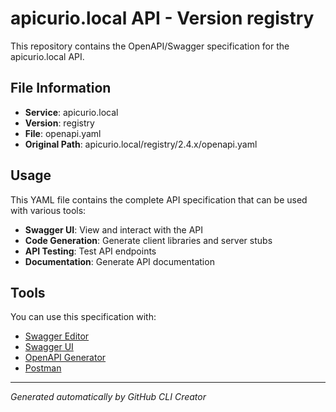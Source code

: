 # apicurio.local API - Version registry

This repository contains the OpenAPI/Swagger specification for the apicurio.local API.

## File Information

- **Service**: apicurio.local
- **Version**: registry
- **File**: openapi.yaml
- **Original Path**: apicurio.local/registry/2.4.x/openapi.yaml

## Usage

This YAML file contains the complete API specification that can be used with various tools:

- **Swagger UI**: View and interact with the API
- **Code Generation**: Generate client libraries and server stubs
- **API Testing**: Test API endpoints
- **Documentation**: Generate API documentation

## Tools

You can use this specification with:

- [Swagger Editor](https://editor.swagger.io/)
- [Swagger UI](https://swagger.io/tools/swagger-ui/)
- [OpenAPI Generator](https://openapi-generator.tech/)
- [Postman](https://www.postman.com/)

---

*Generated automatically by GitHub CLI Creator*
